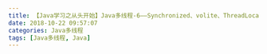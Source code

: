```yaml
---
title: 【Java学习之从头开始】Java多线程-6——Synchronized、volite、ThreadLocal的区别
date: 2018-10-22 09:57:07
categories: Java多线程
tags: [Java多线程, Java]
---
```

